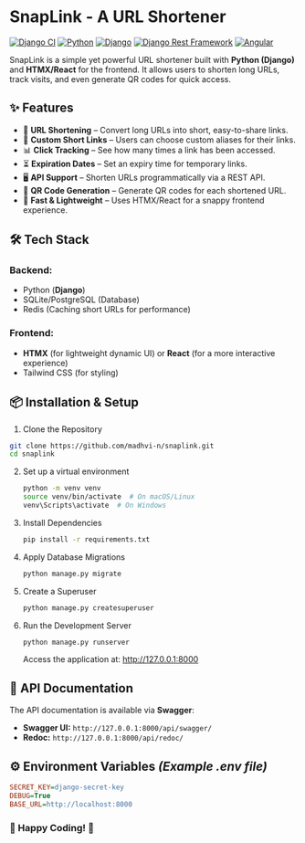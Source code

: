 # SnapLink - A URL Shortener

[![Django CI](https://github.com/madhvi-n/snaplink/actions/workflows/django.yml/badge.svg?branch=main)](https://github.com/madhvi-n/snaplink/actions/workflows/django.yml)
[![Python](https://img.shields.io/badge/Python-3.11-blue)](https://www.python.org/)
[![Django](https://img.shields.io/badge/Django-5.1-brightgreen?style=flat&logo=django&logoColor=white)](https://www.djangoproject.com/)
[![Django Rest Framework](https://img.shields.io/badge/Django_Rest_Framework-3.15-red)](https://www.django-rest-framework.org/)
[![Angular](https://img.shields.io/badge/Angular-19-blueviolet)](https://angular.io/)

SnapLink is a simple yet powerful URL shortener built with **Python (Django)** and **HTMX/React** for the frontend. It allows users to shorten long URLs, track visits, and even generate QR codes for quick access.

## ✨ Features

- 🔗 **URL Shortening** – Convert long URLs into short, easy-to-share links.
- 🎨 **Custom Short Links** – Users can choose custom aliases for their links.
- 📊 **Click Tracking** – See how many times a link has been accessed.
- ⏳ **Expiration Dates** – Set an expiry time for temporary links.
- 🖥 **API Support** – Shorten URLs programmatically via a REST API.
- 📸 **QR Code Generation** – Generate QR codes for each shortened URL.
- 🚀 **Fast & Lightweight** – Uses HTMX/React for a snappy frontend experience.

## 🛠 Tech Stack

### **Backend:**

- Python (**Django**)
- SQLite/PostgreSQL (Database)
- Redis (Caching short URLs for performance)

### **Frontend:**

- **HTMX** (for lightweight dynamic UI) or **React** (for a more interactive experience)
- Tailwind CSS (for styling)

## 📦 Installation & Setup

1. Clone the Repository

  ```sh
  git clone https://github.com/madhvi-n/snaplink.git
  cd snaplink
  ```

2. Set up a virtual environment

    ```bash
    python -m venv venv
    source venv/bin/activate  # On macOS/Linux
    venv\Scripts\activate  # On Windows
    ```

3. Install Dependencies

    ```bash
    pip install -r requirements.txt
    ```

4. Apply Database Migrations

    ```bash
    python manage.py migrate
    ```

5. Create a Superuser

    ```bash
    python manage.py createsuperuser
    ```

6. Run the Development Server

    ```bash
    python manage.py runserver
    ```

    Access the application at: <http://127.0.0.1:8000>

## 📝 API Documentation

The API documentation is available via **Swagger**:

- **Swagger UI:** `http://127.0.0.1:8000/api/swagger/`
- **Redoc:** `http://127.0.0.1:8000/api/redoc/`

## ⚙️ Environment Variables *(Example .env file)*

```ini
SECRET_KEY=django-secret-key
DEBUG=True
BASE_URL=http://localhost:8000
```

### 🎉 Happy Coding! 🚀

